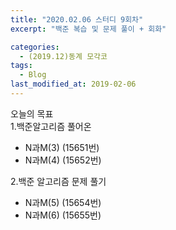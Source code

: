 ```yaml
---
title: "2020.02.06 스터디 9회차"
excerpt: "백준 복습 및 문제 풀이 + 회화"

categories:
  - (2019.12)동계 모각코
tags:
  - Blog
last_modified_at: 2019-02-06
---
```

오늘의 목표   
1.백준알고리즘 풀어온  
- N과M(3) (15651번)  
- N과M(4) (15652번)  

2.백준 알고리즘 문제 풀기  
- N과M(5) (15654번)      
- N과M(6) (15655번)    
